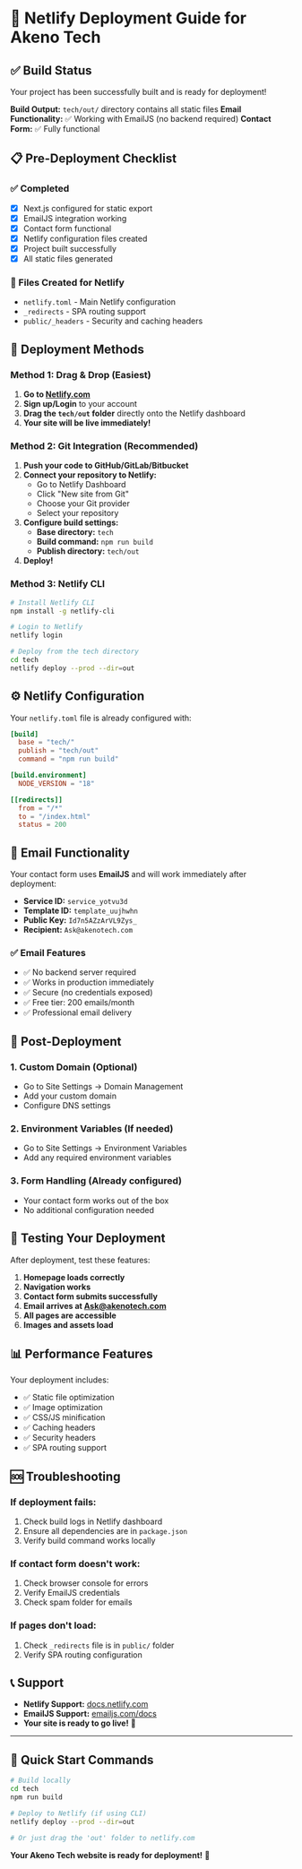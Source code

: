 # 🚀 Netlify Deployment Guide for Akeno Tech

## ✅ Build Status
Your project has been successfully built and is ready for deployment!

**Build Output:** `tech/out/` directory contains all static files
**Email Functionality:** ✅ Working with EmailJS (no backend required)
**Contact Form:** ✅ Fully functional

## 📋 Pre-Deployment Checklist

### ✅ Completed
- [x] Next.js configured for static export
- [x] EmailJS integration working
- [x] Contact form functional
- [x] Netlify configuration files created
- [x] Project built successfully
- [x] All static files generated

### 📁 Files Created for Netlify
- `netlify.toml` - Main Netlify configuration
- `_redirects` - SPA routing support
- `public/_headers` - Security and caching headers

## 🚀 Deployment Methods

### Method 1: Drag & Drop (Easiest)

1. **Go to [Netlify.com](https://netlify.com)**
2. **Sign up/Login** to your account
3. **Drag the `tech/out` folder** directly onto the Netlify dashboard
4. **Your site will be live immediately!**

### Method 2: Git Integration (Recommended)

1. **Push your code to GitHub/GitLab/Bitbucket**
2. **Connect your repository to Netlify:**
   - Go to Netlify Dashboard
   - Click "New site from Git"
   - Choose your Git provider
   - Select your repository
3. **Configure build settings:**
   - **Base directory:** `tech`
   - **Build command:** `npm run build`
   - **Publish directory:** `tech/out`
4. **Deploy!**

### Method 3: Netlify CLI

```bash
# Install Netlify CLI
npm install -g netlify-cli

# Login to Netlify
netlify login

# Deploy from the tech directory
cd tech
netlify deploy --prod --dir=out
```

## ⚙️ Netlify Configuration

Your `netlify.toml` file is already configured with:

```toml
[build]
  base = "tech/"
  publish = "tech/out"
  command = "npm run build"

[build.environment]
  NODE_VERSION = "18"

[[redirects]]
  from = "/*"
  to = "/index.html"
  status = 200
```

## 📧 Email Functionality

Your contact form uses **EmailJS** and will work immediately after deployment:

- **Service ID:** `service_yotvu3d`
- **Template ID:** `template_uujhwhn`
- **Public Key:** `Id7n5AZzArVL9Zys_`
- **Recipient:** `Ask@akenotech.com`

### ✅ Email Features
- ✅ No backend server required
- ✅ Works in production immediately
- ✅ Secure (no credentials exposed)
- ✅ Free tier: 200 emails/month
- ✅ Professional email delivery

## 🔧 Post-Deployment

### 1. Custom Domain (Optional)
- Go to Site Settings → Domain Management
- Add your custom domain
- Configure DNS settings

### 2. Environment Variables (If needed)
- Go to Site Settings → Environment Variables
- Add any required environment variables

### 3. Form Handling (Already configured)
- Your contact form works out of the box
- No additional configuration needed

## 🧪 Testing Your Deployment

After deployment, test these features:

1. **Homepage loads correctly**
2. **Navigation works**
3. **Contact form submits successfully**
4. **Email arrives at Ask@akenotech.com**
5. **All pages are accessible**
6. **Images and assets load**

## 📊 Performance Features

Your deployment includes:
- ✅ Static file optimization
- ✅ Image optimization
- ✅ CSS/JS minification
- ✅ Caching headers
- ✅ Security headers
- ✅ SPA routing support

## 🆘 Troubleshooting

### If deployment fails:
1. Check build logs in Netlify dashboard
2. Ensure all dependencies are in `package.json`
3. Verify build command works locally

### If contact form doesn't work:
1. Check browser console for errors
2. Verify EmailJS credentials
3. Check spam folder for emails

### If pages don't load:
1. Check `_redirects` file is in `public/` folder
2. Verify SPA routing configuration

## 📞 Support

- **Netlify Support:** [docs.netlify.com](https://docs.netlify.com)
- **EmailJS Support:** [emailjs.com/docs](https://www.emailjs.com/docs)
- **Your site is ready to go live!** 🎉

---

## 🎯 Quick Start Commands

```bash
# Build locally
cd tech
npm run build

# Deploy to Netlify (if using CLI)
netlify deploy --prod --dir=out

# Or just drag the 'out' folder to netlify.com
```

**Your Akeno Tech website is ready for deployment!** 🚀



